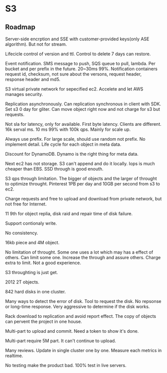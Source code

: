 
# S3

## Roadmap

Server-side encrption and SSE with customer-provided keys(only ASE algorithm). But not for stream.

Lifecicle control of version and ttl. Control to delete 7 days can restore.

Event notification. SMS message to push, SQS queue to pull, lambda. Per bucket and per prefix in  the future. 20~30ms 99%. Notification containers request id, checksum, not sure about the versons, request header, response header and md5.

S3 virtual private network for sepecified ec2. Accelete and let AWS manages security.

Replication asynchronously. Can replication synchronous in client with SDK. Set s3 0 day for gliter. Can move object right now and not charge for s3 but requests.

Not sla for latency, only for available. First byte latency. Clients are different. 16k serval ms. 10 ms 99% with 100k qps. Mainly for scale up.

Always use prefix. For large scale, should use random not prefix. No implement detail. Life cycle for each object in meta data.

Discount for DynamoDB. Dynamo is the right thing for meta data.

Next ec2 has not storage. S3 can't append and do it locally. Iops is much cheaper than EBS. SSD through is good enouth.

S3 qps through limitation. The bigger of objects and the larger of throught to optimize throught. Pinterest 1PB per day and 10GB per second from s3 to ec2.

Charge requests and free to upload and download from private network, but not free for Internet.

11 9th for object replia, disk raid and repair time of disk failure.

Support contionaly write.

No consistency.

16kb piece and 4M object.

No limitation of throught. Some one uses a lot which may has a effect of others. Can limit some one. Increase the through and assure others. Charge extra to limit. Not a good experience.

S3 throughting is just get.

2012 2T objects.

842 hard disks in one cluster.

Many ways to detect the error of disk. Tool to request the disk. No repsonse or long-time response. Very aggressive to determine if the disk works.

Rack download to replication and avoid report effect. The copy of objects can pervent the project in one house.

Multi-part to upload and commit. Need a token to show it's done.

Multi-part require 5M part. It can't continue to upload.

Many reviews. Update in single cluster one by one. Measure each metrics in realtime.

No testing make the product bad. 100% test in live servers. 